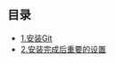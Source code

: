 ## 目录

- [1.安装Git](https://github.com/AnOptimistSeePessimist/git-tutorial/blob/master/1.%E5%AE%89%E8%A3%85Git.md)
- [2.安装完成后重要的设置](https://github.com/AnOptimistSeePessimist/git-tutorial/blob/master/2.%E5%AE%89%E8%A3%85%E5%AE%8C%E6%88%90%E5%90%8E%E9%87%8D%E8%A6%81%E7%9A%84%E8%AE%BE%E7%BD%AE.md)



